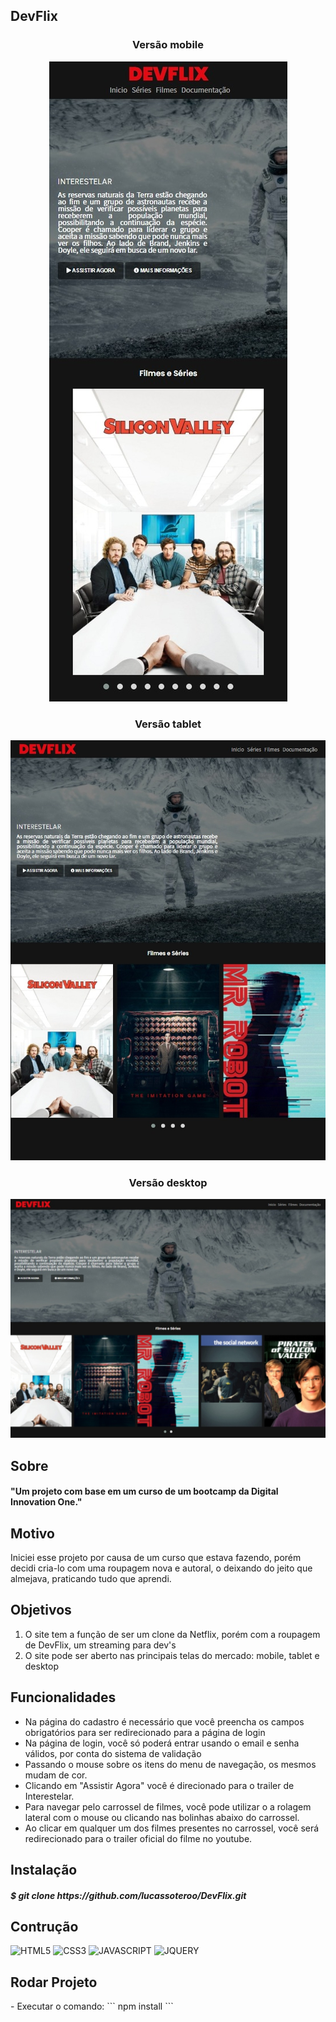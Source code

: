 <h2>DevFlix</h2>

<section>
  
  <h3 align="center">Versão mobile</h3>
  <p align="center"> <img src="./templates/mobile.jpeg"/> </p>
  
</section>

<section>
  
  <h3 align="center">Versão tablet</h3>
  <p align="center"> <img src="./templates/tablet.jpeg" /> </p>
  
</section>

<section>
  
  <h3 align="center">Versão desktop</h3>
  <p align="center"> <img src="./templates/desktop.jpeg" /> </p>  
  
</section>

<h2>Sobre</h2>

<h4>"Um projeto com base em um curso de um bootcamp da Digital Innovation One."</h4>

<h2>Motivo</h2>

<p>Iniciei esse projeto por causa de um curso que estava fazendo, porém decidi cria-lo com uma roupagem nova e autoral, o deixando do jeito que almejava, praticando tudo que aprendi.</p>

<h2>Objetivos</h2>

<ol>
    <li>O site tem a função de ser um clone da Netflix, porém com a roupagem de DevFlix, um streaming para dev's</li>
    <li>O site pode ser aberto nas principais telas do mercado: mobile, tablet e desktop</li>
</ol>

<h2>Funcionalidades</h2>

<ul>
    <li>Na página do cadastro é necessário que você preencha os campos obrigatórios para ser redirecionado para a página de login</li>
    <li>Na página de login, você só poderá entrar usando o email e senha válidos, por conta do sistema de validação</li>
    <li>Passando o mouse sobre os itens do menu de navegação, os mesmos mudam de cor.</li>
    <li>Clicando em "Assistir Agora" você é direcionado para o trailer de Interestelar.</li>
    <li>Para navegar pelo carrossel de filmes, você pode utilizar o a rolagem lateral com o mouse ou clicando nas bolinhas abaixo do carrossel.</li>
    <li>Ao clicar em qualquer um dos filmes presentes no carrossel, você será redirecionado para o trailer oficial do filme no youtube.</li>
</ul>

<h2>Instalação</h2>
  
<h5>$ git clone https://github.com/lucassoteroo/DevFlix.git</h5> 

<h2>Contrução</h2>

![HTML5](https://img.shields.io/badge/-HTML5-E34F26?style=flat-square&logo=html5&logoColor=ffffff)
![CSS3](https://img.shields.io/badge/-CSS3-1572B6?style=flat-square&logo=css3)
![JAVASCRIPT](https://img.shields.io/badge/-JAVASCRIPT-F7DF1E?style=flat-square&logo=javascript&logoColor=ffffff)
![JQUERY](https://img.shields.io/badge/-JQUERY-0769AD?style=flat-square&logo=jquery&logoColor=ffffff)

<h2>Rodar Projeto</h2>
- Executar o comando:
```
npm install
```
